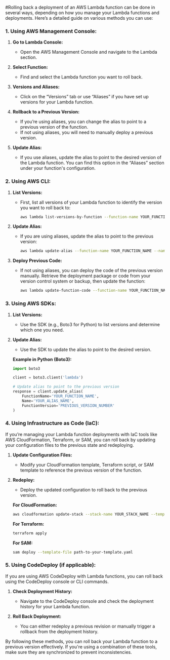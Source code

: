 #Rolling back a deployment of an AWS Lambda function can be done in several ways, depending on how you manage your Lambda functions and deployments. Here’s a detailed guide on various methods you can use:

### 1. **Using AWS Management Console:**

1. **Go to Lambda Console:**
   - Open the AWS Management Console and navigate to the Lambda section.

2. **Select Function:**
   - Find and select the Lambda function you want to roll back.

3. **Versions and Aliases:**
   - Click on the “Versions” tab or use “Aliases” if you have set up versions for your Lambda function.

4. **Rollback to a Previous Version:**
   - If you’re using aliases, you can change the alias to point to a previous version of the function.
   - If not using aliases, you will need to manually deploy a previous version.

5. **Update Alias:**
   - If you use aliases, update the alias to point to the desired version of the Lambda function. You can find this option in the “Aliases” section under your function's configuration.

### 2. **Using AWS CLI:**

1. **List Versions:**
   - First, list all versions of your Lambda function to identify the version you want to roll back to:
     ```bash
     aws lambda list-versions-by-function --function-name YOUR_FUNCTION_NAME
     ```

2. **Update Alias:**
   - If you are using aliases, update the alias to point to the previous version:
     ```bash
     aws lambda update-alias --function-name YOUR_FUNCTION_NAME --name YOUR_ALIAS_NAME --function-version PREVIOUS_VERSION_NUMBER
     ```

3. **Deploy Previous Code:**
   - If not using aliases, you can deploy the code of the previous version manually. Retrieve the deployment package or code from your version control system or backup, then update the function:
     ```bash
     aws lambda update-function-code --function-name YOUR_FUNCTION_NAME --zip-file fileb://path-to-your-deployment-package.zip
     ```

### 3. **Using AWS SDKs:**

1. **List Versions:**
   - Use the SDK (e.g., Boto3 for Python) to list versions and determine which one you need.

2. **Update Alias:**
   - Use the SDK to update the alias to point to the desired version.

   **Example in Python (Boto3):**
   ```python
   import boto3

   client = boto3.client('lambda')

   # Update alias to point to the previous version
   response = client.update_alias(
       FunctionName='YOUR_FUNCTION_NAME',
       Name='YOUR_ALIAS_NAME',
       FunctionVersion='PREVIOUS_VERSION_NUMBER'
   )
   ```

### 4. **Using Infrastructure as Code (IaC):**

If you’re managing your Lambda function deployments with IaC tools like AWS CloudFormation, Terraform, or SAM, you can roll back by updating your configuration files to the previous state and redeploying.

1. **Update Configuration Files:**
   - Modify your CloudFormation template, Terraform script, or SAM template to reference the previous version of the function.

2. **Redeploy:**
   - Deploy the updated configuration to roll back to the previous version.

   **For CloudFormation:**
   ```bash
   aws cloudformation update-stack --stack-name YOUR_STACK_NAME --template-body file://path-to-your-template.json
   ```

   **For Terraform:**
   ```bash
   terraform apply
   ```

   **For SAM:**
   ```bash
   sam deploy --template-file path-to-your-template.yaml
   ```

### 5. **Using CodeDeploy (if applicable):**

If you are using AWS CodeDeploy with Lambda functions, you can roll back using the CodeDeploy console or CLI commands.

1. **Check Deployment History:**
   - Navigate to the CodeDeploy console and check the deployment history for your Lambda function.

2. **Roll Back Deployment:**
   - You can either redeploy a previous revision or manually trigger a rollback from the deployment history.

By following these methods, you can roll back your Lambda function to a previous version effectively. If you're using a combination of these tools, make sure they are synchronized to prevent inconsistencies.	
